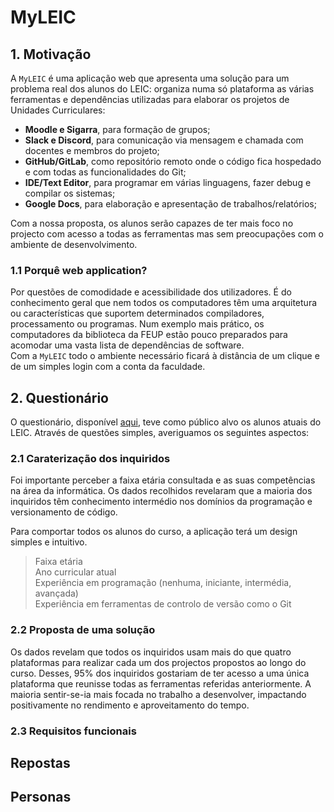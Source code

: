 # MyLEIC

## 1. Motivação

A `MyLEIC` é uma aplicação web que apresenta uma solução para um problema real dos alunos do LEIC: organiza numa só plataforma as várias ferramentas e dependências utilizadas para elaborar os projetos de Unidades Curriculares:

- **Moodle e Sigarra**, para formação de grupos;
- **Slack e Discord**, para comunicação via mensagem e chamada com docentes e membros do projeto;
- **GitHub/GitLab**, como repositório remoto onde o código fica hospedado e com todas as funcionalidades do Git;
- **IDE/Text Editor**, para programar em várias linguagens, fazer debug e compilar os sistemas;
- **Google Docs**, para elaboração e apresentação de trabalhos/relatórios;

Com a nossa proposta, os alunos serão capazes de ter mais foco no projecto com acesso a todas as ferramentas mas sem preocupações com o ambiente de desenvolvimento.

### 1.1 Porquê web application?

Por questões de comodidade e acessibilidade dos utilizadores. É do conhecimento geral que nem todos os computadores têm uma arquitetura ou características que suportem determinados compiladores, processamento ou programas. Num exemplo mais prático, os computadores da biblioteca da FEUP estão pouco preparados para acomodar uma vasta lista de dependências de software. <br> 
Com a `MyLEIC` todo o ambiente necessário ficará à distância de um clique e de um simples login com a conta da faculdade.

## 2. Questionário

O questionário, disponível [aqui](https://docs.google.com/forms/d/1iKJoHXNnsMDaZH4x4fmuw-VroRcyJrpFOu9RPHErHTw/edit), teve como público alvo os alunos atuais do LEIC. Através de questões simples, averiguamos os seguintes aspectos:

### 2.1 Caraterização dos inquiridos

Foi importante perceber a faixa etária consultada e as suas competências na área da informática. Os dados recolhidos revelaram que a maioria dos inquiridos têm conhecimento intermédio nos domínios da programação e versionamento de código. 

Para comportar todos os alunos do curso, a aplicação terá um design simples e intuitivo.

> Faixa etária <br>
> Ano curricular atual <br>
> Experiência em programação (nenhuma, iniciante, intermédia, avançada) <br>
> Experiência em ferramentas de controlo de versão como o Git <br>

### 2.2 Proposta de uma solução

Os dados revelam que todos os inquiridos usam mais do que quatro plataformas para realizar cada um dos projectos propostos ao longo do curso. Desses, 95% dos inquiridos gostariam de ter acesso a uma única plataforma que reunisse todas as ferramentas referidas anteriormente. A maioria sentir-se-ia mais focada no trabalho a desenvolver, impactando positivamente no rendimento e aproveitamento do tempo.

### 2.3 Requisitos funcionais



## Repostas



## Personas

